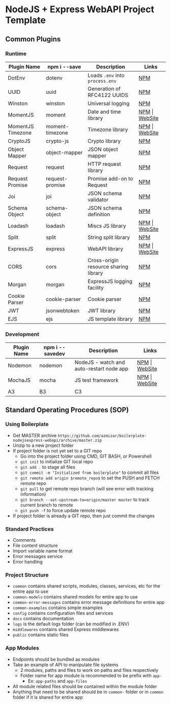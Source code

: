 # NodeJS + Express WebAPI Project Template

## Common Plugins

### Runtime

Plugin Name | npm i --save | Description | Links
---------|----------|---------|---------
 DotEnv | dotenv | Loads `.env` into `process.env` | [NPM](https://www.npmjs.com/package/dotenv)
 UUID | uuid | Generation of RFC4122 UUIDS | [NPM](https://www.npmjs.com/package/uuid)
 Winston | winston | Universal logging | [NPM](https://www.npmjs.com/package/winston)
 MomentJS | moment | Date and time library | [NPM](https://www.npmjs.com/package/moment) \| [WebSite](https://momentjs.com/)
 MomentJS Timezone | moment-timezone | Timezone library | [NPM](https://www.npmjs.com/package/moment-timezone) \| [WebSite](https://momentjs.com/)
 CryptoJS | crypto-js | Crypto library | [NPM](https://www.npmjs.com/package/crypto-js)
 Object Mapper | object-mapper | JSON object mapper | [NPM](https://www.npmjs.com/package/object-mapper)
 Request | request | HTTP request library | [NPM](https://www.npmjs.com/package/request)
 Request Promise | request-promise | Promise add-on to Request | [NPM](https://www.npmjs.com/package/request-promise)
 Joi | joi | JSON schema validator | [NPM](https://www.npmjs.com/package/joi)
 Schema Object | schema-object | JSON schema definition | [NPM](https://www.npmjs.com/package/schema-object)
 Loadash | loadash | Miscs JS library | [NPM](https://www.npmjs.com/package/loadash) \| [WebSite](https://lodash.com/)
 Split | split | String split library | [NPM](https://www.npmjs.com/package/split)
 ExpressJS | express | WebAPI library | [NPM](https://www.npmjs.com/package/express) \| [WebSite](https://expressjs.com/)
 CORS | cors | Cross-origin resource sharing library | [NPM](https://www.npmjs.com/package/cors)
 Morgan | morgan | ExpressJS logging facility | [NPM](https://www.npmjs.com/package/morgan)
 Cookie Parser | cookie-parser | Cookie parser | [NPM](https://www.npmjs.com/package/cookie-parser)
 JWT | jsonwebtoken | JWT library | [NPM](https://www.npmjs.com/package/jsonwebtoken)
 EJS | ejs | JS template library | [NPM](https://www.npmjs.com/package/ejs)

### Development

Plugin Name | npm i --savedev | Description | Links
---------|----------|---------|---------
 Nodemon | nodemon | NodeJS - watch and auto-restart node app | [NPM](https://www.npmjs.com/package/nodemon) \| [WebSite](http://nodemon.io/)
 MochaJS | mocha | JS test framework | [NPM](https://www.npmjs.com/package/mocha) \| [WebSite](https://mochajs.org)
 A3 | B3 | C3

## Standard Operating Procedures (SOP)

### Using Boilerplate

* Get MASTER archive `https://github.com/azmizar/boilerplate-nodejsexpress-webapi/archive/master.zip`
* Unzip to a new project folder
* If project folder is not yet set to a GIT repo
  * Go into the project folder using CMD, GIT BASH, or Powershell
  * `git init` to initialize GIT local repo
  * `git add .` to stage all files
  * `git commit -m "Initialized from boilerplate"` to commit all files
  * `git remote add origin $remote_repo$` to set the PUSH and FETCH remote repo
  * `git pull` to get remote repo branch (will see error with tracking information)
  * `git branch --set-upstream-to=origin/master master` to track current branch to remote
  * `git push -f` to force update remote repo
* If project folder is already a GIT repo, then just commit the changes

### Standard Practices

* Comments
* File content structure
* Import variable name format
* Error messages service
* Error handling

### Project Structure

* `common` contains shared scripts, modules, classes, services, etc for the entire app to use
* `common-models` contains shared models for entire app to use
* `common-error-messages` contains error message definitions for entire app
* `common-examples` contains simple examples
* `config` contains configuration files and services
* `docs` contains documentation
* `logs` is the default logs folder (can be modified in .ENV)
* `middlewares` contains shared Express middlewares
* `public` contains static files

### App Modules

* Endpoints should be bundled as modules
* Take an example of API to manipulate file systems
  * 2 modules, paths and files to work on paths and files respectively
  * Folder name for app module is recommended to be prefix with `app-`
    * Ex: `app-paths` and `app-files`
* All module related files should be contained within the module folder
* Anything that need to be shared should be in `common-` folder or in `common` folder if it is shared for entire app